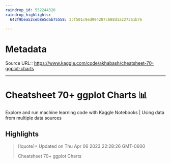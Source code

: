 ```yaml
---
raindrop_id: 552244320
raindrop_highlights:
  642f9bea52ceb8e5dab75558: 3cf501c9ed994287c688d1a227361b76

---
```


# Metadata
Source URL:: https://www.kaggle.com/code/akhabash/cheatsheet-70-ggplot-charts


---
# Cheatsheet 70+ ggplot Charts 📊

Explore and run machine learning code with Kaggle Notebooks | Using data from multiple data sources

## Highlights

> [!quote]+ Updated on Thu Apr 06 2023 22:28:26 GMT-0600
>
> Cheatsheet 70+ ggplot Charts
